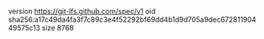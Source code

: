 version https://git-lfs.github.com/spec/v1
oid sha256:a17c49da4fa3f7c89c3e4f52292bf69dd4b1d9d705a9dec67281190449575c13
size 8768
